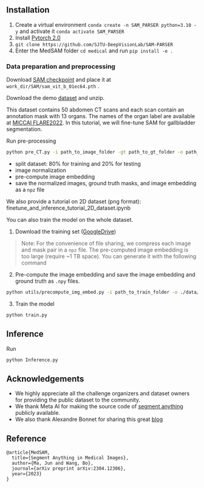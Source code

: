 

## Installation 
1. Create a virtual environment `conda create -n SAM_PARSER python=3.10 -y` and activate it `conda activate SAM_PARSER`
2. Install [Pytorch 2.0](https://pytorch.org/get-started/locally/)
3. `git clone https://github.com/SJTU-DeepVisionLab/SAM-PARSER`
4. Enter the MedSAM folder `cd medical` and run `pip install -e .`


### Data preparation and preprocessing

Download [SAM checkpoint](https://dl.fbaipublicfiles.com/segment_anything/sam_vit_b_01ec64.pth) and place it at `work_dir/SAM/sam_vit_b_01ec64.pth` .

Download the demo [dataset](https://zenodo.org/record/7860267) and unzip.

This dataset contains 50 abdomen CT scans and each scan contain an annotation mask with 13 organs. The names of the organ label are available at [MICCAI FLARE2022](https://flare22.grand-challenge.org/).
In this tutorial, we will fine-tune SAM for gallbladder segmentation.

Run pre-processing

```bash
python pre_CT.py -i path_to_image_folder -gt path_to_gt_folder -o path_to_output
```

- split dataset: 80% for training and 20% for testing
- image normalization
- pre-compute image embedding
- save the normalized images, ground truth masks, and image embedding as a `npz` file

We also provide a tutorial on 2D dataset (png format): finetune_and_inference_tutorial_2D_dataset.ipynb 

You can also train the model on the whole dataset. 
1) Download the training set ([GoogleDrive](https://drive.google.com/drive/folders/1pwpAkWPe6czxkATG9SmVV0TP62NZiKld?usp=share_link))

> Note: For the convenience of file sharing, we compress each image and mask pair in a `npz` file. The pre-computed image embedding is too large (require ~1 TB space). You can generate it with the following command

2) Pre-compute the image embedding and save the image embedding and ground truth as `.npy` files. 

```bash
python utils/precompute_img_embed.py -i path_to_train_folder -o ./data/Tr_npy
```

3) Train the model

```bash
python train.py
```

## Inference


Run

```bash
python Inference.py
```


## Acknowledgements
- We highly appreciate all the challenge organizers and dataset owners for providing the public dataset to the community. 
- We thank Meta AI for making the source code of [segment anything](https://github.com/facebookresearch/segment-anything) publicly available.
- We also thank Alexandre Bonnet for sharing this great [blog](https://encord.com/blog/learn-how-to-fine-tune-the-segment-anything-model-sam/)


## Reference

```
@article{MedSAM,
  title={Segment Anything in Medical Images},
  author={Ma, Jun and Wang, Bo},
  journal={arXiv preprint arXiv:2304.12306},
  year={2023}
}
```
